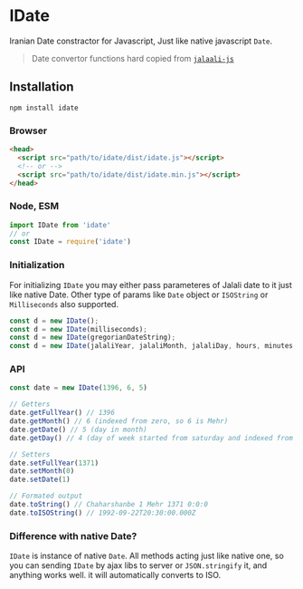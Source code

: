 # IDate

Iranian Date constractor for Javascript, Just like native javascript `Date`.
> Date convertor functions hard copied from [`jalaali-js`](https://github.com/jalaali/jalaali-js)


## Installation

```terminal
npm install idate
```

### Browser

```html
<head>
  <script src="path/to/idate/dist/idate.js"></script>
  <!-- or -->
  <script src="path/to/idate/dist/idate.min.js"></script>
</head>
```
### Node, ESM
```javascript
import IDate from 'idate'
// or
const IDate = require('idate')
```

### Initialization

For initializing `IDate` you may either pass parameteres of Jalali date to it just like native Date. Other type of params like `Date` object or `ISOString` or `Milliseconds` also supported.

```javascript
const d = new IDate();
const d = new IDate(milliseconds);
const d = new IDate(gregorianDateString);
const d = new IDate(jalaliYear, jalaliMonth, jalaliDay, hours, minutes, seconds, milliseconds);
```

### API
```javascript
const date = new IDate(1396, 6, 5)

// Getters
date.getFullYear() // 1396
date.getMonth() // 6 (indexed from zero, so 6 is Mehr)
date.getDate() // 5 (day in month)
date.getDay() // 4 (day of week started from saturday and indexed from zero, so 4 is Chaharshanbe)

// Setters
date.setFullYear(1371)
date.setMonth(0)
date.setDate(1)

// Formated output
date.toString() // Chaharshanbe 1 Mehr 1371 0:0:0
date.toISOString() // 1992-09-22T20:30:00.000Z
```

### Difference with native Date?
`IDate` is instance of native `Date`. All methods acting just like native one, so you can sending `IDate` by ajax libs to server or `JSON.stringify` it, and anything works well. it will automatically converts to ISO.